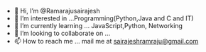 - 👋 Hi, I’m @Ramarajusairajesh
- 👀 I’m interested in ...Programming(Python,Java and C and IT)
- 🌱 I’m currently learning ... JavaScript,Python, Networking
- 💞️ I’m looking to collaborate on ...
- 📫 How to reach me ... mail me at sairajeshramraju@gmail.com

<!---
Ramarajusairajesh/Ramarajusairajesh is a ✨ special ✨ repository because its `README.md` (this file) appears on your GitHub profile.
You can click the Preview link to take a look at your changes.
--->
